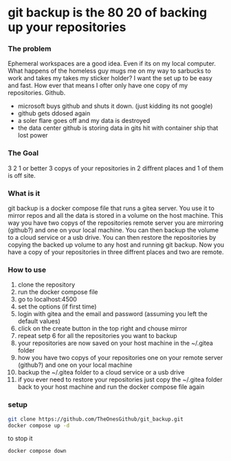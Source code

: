 # git backup is the 80 20 of backing up your repositories

### The problem
Ephemeral workspaces are a good idea. Even if its on my local computer. 
What happens of the homeless guy mugs me on my way to sarbucks to work and takes my takes my sticker holder?
I want the set up to be easy and fast.
How ever that means I ofter only have one copy of my repositories. Github.

* microsoft buys github and shuts it down. (just kidding its not google)
* github gets ddosed again
* a soler flare goes off and my data is destroyed
* the data center github is storing data in gits hit with container ship that lost power

### The Goal
3 2 1 or better 3 copys of your repositories in 2 diffrent places and 1 of them is off site.

### What is it
git backup is a docker compose file that runs a gitea server. You use it to mirror repos and all the data is stored in a volume on the host machine. 
This way you have two copys of the repositories remote server you are mirroring (github?) and one on your local machine. 
You can then backup the volume to a cloud service or a usb drive. 
You can then restore the repositories by copying the backed up volume to any host and running git backup.
Now you have a copy of your repositories in three diffrent places and two are remote.

### How to use
1. clone the repository
2. run the docker compose file
3. go to localhost:4500
4. set the options (if first time)
5. login with gitea and the email and password (assuming you left the default values)
6. click on the create button in the top right and chouse mirror
7. repeat setp 6 for all the repositories you want to backup
8. your repositories are now saved on your host machine in the ~/.gitea folder 
9. how you have two copys of your repositories one on your remote server (github?) and one on your local machine
10. backup the ~/.gitea folder to a cloud service or a usb drive
11. if you ever need to restore your repositories just copy the ~/.gitea folder back to your host machine and run the docker compose file again

### setup
```bash
git clone https://github.com/TheOnesGithub/git_backup.git
docker compose up -d
```
to stop it 
```bash
docker compose down
```

